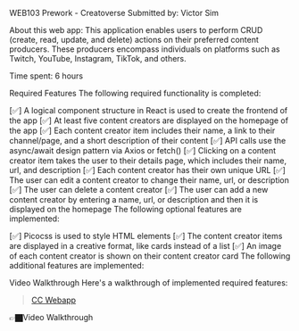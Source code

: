 WEB103 Prework -  Creatoverse
Submitted by:  Victor Sim

About this web app:  This application enables users to perform CRUD (create, read, update, and delete) actions on their preferred content producers. These producers encompass individuals on platforms such as Twitch, YouTube, Instagram, TikTok, and others.

Time spent: 6 hours

Required Features
The following required functionality is completed:

[✅] A logical component structure in React is used to create the frontend of the app
[✅] At least five content creators are displayed on the homepage of the app
[✅] Each content creator item includes their name, a link to their channel/page, and a short description of their content
[✅] API calls use the async/await design pattern via Axios or fetch()
[✅] Clicking on a content creator item takes the user to their details page, which includes their name, url, and description
[✅] Each content creator has their own unique URL
[✅] The user can edit a content creator to change their name, url, or description
[✅] The user can delete a content creator
[✅] The user can add a new content creator by entering a name, url, or description and then it is displayed on the homepage
The following optional features are implemented:

[✅] Picocss is used to style HTML elements
[✅] The content creator items are displayed in a creative format, like cards instead of a list
[✅] An image of each content creator is shown on their content creator card
The following additional features are implemented:

Video Walkthrough
Here's a walkthrough of implemented required features:

<blockquote class="imgur-embed-pub" lang="en" data-id="a/ueEdW3o"  ><a href="//imgur.com/a/ueEdW3o">CC Webapp</a></blockquote><script async src="//s.imgur.com/min/embed.js" charset="utf-8"></script>

👉🏿Video Walkthrough
